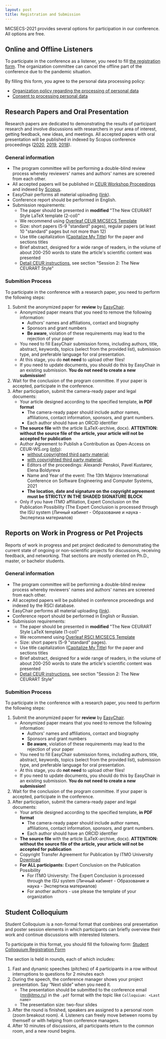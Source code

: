 ```yaml
---
layout: post
title: Registration and Submission
---
```


MICSECS-2021 provides several options for participation in our conference. All options are free. 

## Online and Offline Listeners

To participate in the conference as a listener, you need to fill [the registration form](https://forms.yandex.ru/u/61113d7cc3b6521badef9398/). The organization committee can cancel the offline part of the conference due to the pandemic situation.

By filling this form, you agree to the personal data processing policy: 

- [Organization policy regarding the processing of personal data](assets/pdfs/micsecs_pol_en.pdf)
- [Consent to processing personal data](assets/pdfs/micsecs_a_en.pdf)


## Research Papers and Oral Presentation

Research papers are dedicated to demonstrating the results of participant research and involve discussions with researchers in your area of interest, getting feedback, new ideas, and meetings. All accepted papers with oral presentation will be published in indexed by Scopus conference proceedings ([2020](http://ceur-ws.org/Vol-2893/), [2019](http://ceur-ws.org/Vol-2590/), [2018](http://ceur-ws.org/Vol-2344/)). 

### General information

- The program committee will be performing a double-blind review process whereby reviewers' names and authors' names are screened from each other. 
- All accepted papers will be published in [CEUR Workshop Proceedings](http://ceur-ws.org) and indexed by [Scopus](https://www.scopus.com).
- EasyChair performs all material uploading ([link](https://easychair.org/conferences/?conf=micsecs2021)).
- Conference report should be performed in English.
- Submission requirements:
    - The paper should be presented in <strong>modified</strong> "The New CEURART Style LaTeX template (2-col)"
    - We recommend using [Overleaf CEUR MICSECS Template](https://www.overleaf.com/read/qjctcvzktdsf)
    - Size: short papers (5-9 "standard" pages), regular papers (at least 10 "standard" pages but not more than 12)
    - Use title capitalization ([Capitalize My Title](https://capitalizemytitle.com)) for the paper and sections titles
    - Brief abstract, designed for a wide range of readers, in the volume of about 200-250 words to state the article's scientific content was presented
    - [Detail CEUR instructions](http://ceur-ws.org/Vol-XXX/), see section "Session 2: The New CEURART Style"

### Submition Process

To participate in the conference with a research paper, you need to perform the following steps:

1. Submit the anonymized paper for **review** by [EasyChair](https://easychair.org/conferences/?conf=micsecs2021).
    - Anonymized paper means that you need to remove the following information:
        - Authors' names and affiliations, contact and biography
        - Sponsors and grant numbers
        - **Be aware**, violation of these requirements may lead to the rejection of your paper
    - You need to fill EasyChair submission forms, including authors, title, abstract, keywords, topics (select from the provided list), submission type, and preferable language for oral presentation.
    - At this stage, you do <strong>not need</strong> to upload other files!
    - If you need to update documents, you should do this by EasyChair in an existing submission. **You do not need to create a new submission!**
2. Wait for the conclusion of the program committee. If your paper is accepted, participate in the conference.
3. After participation, submit the camera-ready paper and legal documents:
    - Your article designed according to the specified template, **in PDF format**
      - The camera-ready paper should include author names, affiliations, contact information, sponsors, and grant numbers. 
      - Each author should have an ORCID identifier
    - **The source file** with the article (LaTeX-archive, docx). **ATTENTION: without the source file of the article, your article will not be accepted for publication**
    - Author Agreement to Publish a Contribution as Open-Access on CEUR-WS.org ([info](http://ceur-ws.org/HOWTOSUBMIT.html)):
        - [without copyrighted third party material](http://ceur-ws.org/ceur-author-agreement-ccby-ntp.pdf?ver=2021-02-12);
        - [with copyrighted third party material](http://ceur-ws.org/ceur-author-agreement-ccby-tp.pdf?ver=2021-02-12);
        - Editors of the proceedings: Alexandr Penskoi, Pavel Kustarev, Elena Boldyreva
        - Name and Year of the event: The 13th Majorov International Conference on Software Engineering and Computer Systems, 2021
        - **The location, date and signature on the copyright agreement must be STRICTLY IN THE SHADED SIGNATURE BLOCK**
    - Only if you have ITMO affiliation, Expert Conclusion on the Publication Possibility (The Expert Conclusion is processed through the ISU system (Личный кабинет - Образование и наука - Экспертиза материалов)

## Reports on Work in Progress or Pet Projects

Reports of work in progress and pet project dedicated to demonstrating the current state of ongoing or non-scientific projects for discussions, receiving feedback, and networking. That sections are mostly oriented on Ph.D., master, or bachelor students. 

### General information

- The program committee will be performing a double-blind review process whereby reviewers' names and authors' names are screened from each other. 
- All accepted papers will be published in conference proceedings and indexed by the RSCI database.
- EasyChair performs all material uploading ([link](https://easychair.org/conferences/?conf=micsecs2021)).
- Conference report should be performed in English or Russian.
- Submission requirements:
    - The paper should be presented in <strong>modified</strong> "The New CEURART Style LaTeX template (1-col)"
    - We recommend using [Overleaf RSCI MICSECS Template](https://www.overleaf.com/read/dwgrknmfyknc)
    - Size: short papers (5-9 "standard" pages).
    - Use title capitalization ([Capitalize My Title](https://capitalizemytitle.com)) for the paper and sections titles
    - Brief abstract, designed for a wide range of readers, in the volume of about 200-250 words to state the article's scientific content was presented
    - [Detail CEUR instructions](http://ceur-ws.org/Vol-XXX/), see section "Session 2: The New CEURART Style"

### Submition Process

To participate in the conference with a research paper, you need to perform the following steps:

1. Submit the anonymized paper for **review** by [EasyChair](https://easychair.org/conferences/?conf=micsecs2021).
    - Anonymized paper means that you need to remove the following information:
        - Authors' names and affiliations, contact and biography
        - Sponsors and grant numbers
        - **Be aware**, violation of these requirements may lead to the rejection of your paper
    - You need to fill EasyChair submission forms, including authors, title, abstract, keywords, topics (select from the provided list), submission type, and preferable language for oral presentation.
    - At this stage, you do <strong>not need</strong> to upload other files!
    - If you need to update documents, you should do this by EasyChair in an existing submission. **You do not need to create a new submission!**
2. Wait for the conclusion of the program committee. If your paper is accepted, participate in the conference.
3. After participation, submit the camera-ready paper and legal documents:
    - Your article designed according to the specified template, **in PDF format**
      - The camera-ready paper should include author names, affiliations, contact information, sponsors, and grant numbers. 
      - Each author should have an ORCID identifier
    - **The source file** with the article (LaTeX-archive, docx). **ATTENTION: without the source file of the article, your article will not be accepted for publication**
    - Copyright Transfer Agreement for Publication by ITMO University [Download](https://disk.yandex.ru/i/6Tx_gZCvibW7kw)
    - **For ALL participants:** Expert Conclusion on the Publication Possibility 
      - For ITMO University: The Expert Conclusion is processed through the ISU system (Личный кабинет - Образование и наука - Экспертиза материалов)
      - For another authors - use please the template of your organization


## Student Colloquium

Student Colloquium is a non-formal format that combines oral presentation and poster session elements in which participants can briefly overview their work and continue discussions with interested listeners. 

To participate in this format, you should fill the following form: [Student Colloquium Registration Form](https://forms.yandex.ru/u/61718dec31e7c01174a01c6b/)

The section is held in rounds, each of which includes:

1. Fast and dynamic speeches (pitches) of 4 participants in a row without interruptions to questions for 2 minutes each
2. During the speech, the conference manager shows your project presentation. Say “Next slide” when you need it.
    - The presentation should be submitted to the conference email (<mr@itmo.ru>) in the `.pdf` format with the topic like `Colloquium: <Last name>`
    - The presentation size: two-four slides
3. After the round is finished, speakers are assigned to a personal room (zoom breakout room). 4. Listeners can freely move between rooms by themself or with helping from conference managers.
5. After 10 minutes of discussions, all participants return to the common room, and a new round begins.
